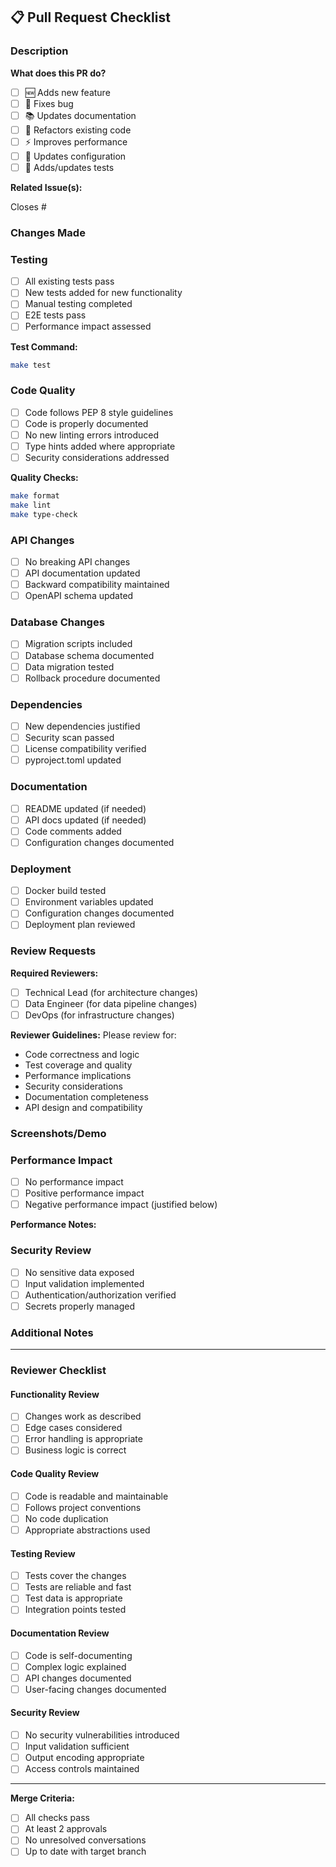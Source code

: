 ## 📋 Pull Request Checklist

### Description
<!-- Provide a brief description of the changes in this PR -->

**What does this PR do?**
- [ ] 🆕 Adds new feature
- [ ] 🐛 Fixes bug
- [ ] 📚 Updates documentation
- [ ] 🧹 Refactors existing code
- [ ] ⚡ Improves performance
- [ ] 🔧 Updates configuration
- [ ] 🧪 Adds/updates tests

**Related Issue(s):**
<!-- Link to related issues using # -->
Closes #

### Changes Made
<!-- Describe the specific changes made in this PR -->

### Testing
<!-- Describe how you tested your changes -->

- [ ] All existing tests pass
- [ ] New tests added for new functionality
- [ ] Manual testing completed
- [ ] E2E tests pass
- [ ] Performance impact assessed

**Test Command:**
```bash
make test
```

### Code Quality
<!-- Confirm code quality checks -->

- [ ] Code follows PEP 8 style guidelines
- [ ] Code is properly documented
- [ ] No new linting errors introduced
- [ ] Type hints added where appropriate
- [ ] Security considerations addressed

**Quality Checks:**
```bash
make format
make lint
make type-check
```

### API Changes
<!-- If this PR includes API changes -->

- [ ] No breaking API changes
- [ ] API documentation updated
- [ ] Backward compatibility maintained
- [ ] OpenAPI schema updated

### Database Changes
<!-- If this PR includes database changes -->

- [ ] Migration scripts included
- [ ] Database schema documented
- [ ] Data migration tested
- [ ] Rollback procedure documented

### Dependencies
<!-- If this PR includes dependency changes -->

- [ ] New dependencies justified
- [ ] Security scan passed
- [ ] License compatibility verified
- [ ] pyproject.toml updated

### Documentation
<!-- Confirm documentation is updated -->

- [ ] README updated (if needed)
- [ ] API docs updated (if needed)
- [ ] Code comments added
- [ ] Configuration changes documented

### Deployment
<!-- For production-impacting changes -->

- [ ] Docker build tested
- [ ] Environment variables updated
- [ ] Configuration changes documented
- [ ] Deployment plan reviewed

### Review Requests
<!-- Tag specific reviewers if needed -->

**Required Reviewers:**
- [ ] Technical Lead (for architecture changes)
- [ ] Data Engineer (for data pipeline changes)
- [ ] DevOps (for infrastructure changes)

**Reviewer Guidelines:**
Please review for:
- Code correctness and logic
- Test coverage and quality
- Performance implications
- Security considerations
- Documentation completeness
- API design and compatibility

### Screenshots/Demo
<!-- Add screenshots or demo links if applicable -->

### Performance Impact
<!-- Describe any performance implications -->

- [ ] No performance impact
- [ ] Positive performance impact
- [ ] Negative performance impact (justified below)

**Performance Notes:**
<!-- Add performance benchmarks or analysis -->

### Security Review
<!-- For security-sensitive changes -->

- [ ] No sensitive data exposed
- [ ] Input validation implemented
- [ ] Authentication/authorization verified
- [ ] Secrets properly managed

### Additional Notes
<!-- Any additional information for reviewers -->

---

### Reviewer Checklist
<!-- For reviewers to complete -->

#### Functionality Review
- [ ] Changes work as described
- [ ] Edge cases considered
- [ ] Error handling is appropriate
- [ ] Business logic is correct

#### Code Quality Review
- [ ] Code is readable and maintainable
- [ ] Follows project conventions
- [ ] No code duplication
- [ ] Appropriate abstractions used

#### Testing Review
- [ ] Tests cover the changes
- [ ] Tests are reliable and fast
- [ ] Test data is appropriate
- [ ] Integration points tested

#### Documentation Review
- [ ] Code is self-documenting
- [ ] Complex logic explained
- [ ] API changes documented
- [ ] User-facing changes documented

#### Security Review
- [ ] No security vulnerabilities introduced
- [ ] Input validation sufficient
- [ ] Output encoding appropriate
- [ ] Access controls maintained

---

**Merge Criteria:**
- [ ] All checks pass
- [ ] At least 2 approvals
- [ ] No unresolved conversations
- [ ] Up to date with target branch